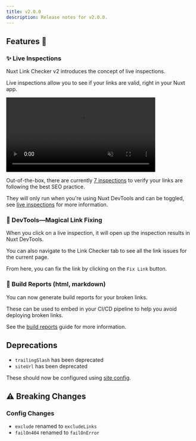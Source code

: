 ```yaml
---
title: v2.0.0
description: Release notes for v2.0.0.
---
```


## Features :rocket:

### ✨ Live Inspections

Nuxt Link Checker v2 introduces the concept of live inspections. 

Live inspections allow you to see if your links are valid, right in your Nuxt app.

<video src="https://user-images.githubusercontent.com/5326365/257094687-84516191-0e0f-4606-a1c5-36ed85c35734.webm" data-canonical-src="https://user-images.githubusercontent.com/5326365/257094687-84516191-0e0f-4606-a1c5-36ed85c35734.webm" controls="controls" muted="muted" class="d-block rounded-bottom-2 border-top width-fit" style="max-height:640px; min-height: 200px">
  </video>

Out-of-the-box, there are currently [7 inspections](/link-checker/guides/live-inspections) to verify your links are following the best SEO practice.

They will only run when you're using Nuxt DevTools and can be toggled, see [live inspections](/link-checker/guides/live-inspections) for more information.

### 🧙 DevTools—Magical Link Fixing

When you click on a live inspection, it will open up the inspection results in Nuxt DevTools.

You can also navigate to the Link Checker tab to see all the link issues for the current page.

From here, you can fix the link by clicking on the `Fix Link` button.

### 📝 Build Reports (html, markdown)

You can now generate build reports for your broken links.

These can be used to embed in your CI/CD pipeline to help you avoid deploying broken links.

See the [build reports](/link-checker/guides/build-scans) guide for more information.

## Deprecations

- `trailingSlash` has been deprecated
- `siteUrl` has been deprecated

These should now be configured using [site config](/site-config/guides/setting-site-config).

## ⚠️ Breaking Changes

### Config Changes

- `exclude` renamed to `excludeLinks`
- `failOn404` renamed to `failOnError`


